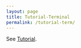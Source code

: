 ```yaml
---
layout: page
title: Tutorial-Terminal
permalink: /tutorial-term/
---
```


See [Tutorial](https://github.com/ZettelGeist/zettelgeist/wiki/Tutorial).
